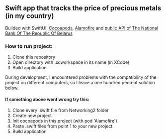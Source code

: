 ## Swift app that tracks the price of precious metals (in my country)

Builded with SwiftUI, [Cocoapods](https://cocoapods.org/), [Alamofire](https://github.com/Alamofire/Alamofire) and [public API of The National Bank Of The Republic Of Belarus](https://www.nbrb.by/apihelp/ingots)

### How to run project:
1. Clone this repository
2. Open directory with .xcworkspace in its name (in XCode)
3. Build application

During development, I encountered problems with the compatibility of the project on different computers, so I leave a one hundred percent solution below.

#### If something above went wrong try this:
1. Clone every .swift file from Networking2 folder
2. Create new project
3. Init cocoapods in this project (with pod 'Alamofire')
4. Paste .swift files from point 1 to your new project
5. Build application

